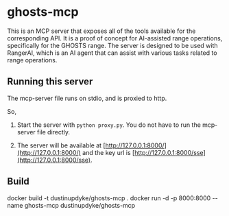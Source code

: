 # ghosts-mcp

This is an MCP server that exposes all of the tools available for the corresponding API. It is a proof of concept for AI-assisted range operations, specifically for the GHOSTS range. The server is designed to be used with RangerAI, which is an AI agent that can assist with various tasks related to range operations.

## Running this server

The mcp-server file runs on stdio, and is proxied to http.

So,

1. Start the server with `python proxy.py`. You do not have to run the mcp-server file directly.

2. The server will be available at [http://127.0.0.1:8000/](http://127.0.0.1:8000/) and the key url is [http://127.0.0.1:8000/sse](http://127.0.0.1:8000/sse).


## Build

docker build -t dustinupdyke/ghosts-mcp .
docker run -d -p 8000:8000 --name ghosts-mcp dustinupdyke/ghosts-mcp